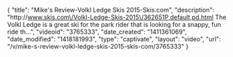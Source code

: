 {
    "title": "Mike's Review-Volkl Ledge Skis 2015-Skis.com",
    "description": "http:\/\/www.skis.com\/Volkl-Ledge-Skis-2015\/362651P,default,pd.html The Volkl Ledge is a great ski for the park rider that is looking for a snappy, fun ride th...",
    "videoid": "3765333",
    "date_created": "1411361069",
    "date_modified": "1418181993",
    "type": "captivate",
    "layout": "video",
    "url": "\/v\/mike-s-review-volkl-ledge-skis-2015-skis-com\/3765333"
}